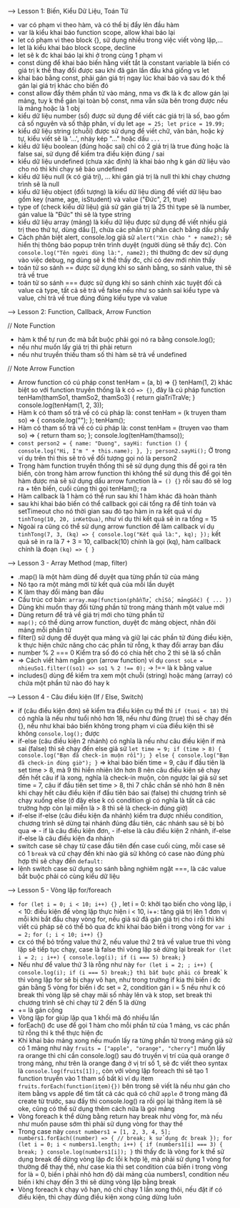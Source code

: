 --> Lesson 1: Biến, Kiểu Dữ Liệu, Toán Tử

- var có phạm vi theo hàm, và có thể bị đẩy lên đầu hàm
- var là kiểu khai báo function scope, allow khai báo lại
- let có phạm vi theo block {}, sử dụng nhiều trong việc viết vòng lặp,...
- let là kiểu khai báo block scope, decline
- let sẽ k đc khai báo lại khi ở trong cùng 1 phạm vi
- const dùng để khai báo biến hằng viết tắt là constant variable là biến có giá trị k thể thay đổi được sau khi đã gán lần đầu khá giống vs let
- khai báo bằng const, phải gán giá trị ngay lúc khai báo và sau đó k thể gán lại giá trị khác cho biến đó
- const allow đẩy thêm phần tử vào mảng, nma vs đk là k đc allow gán lại mảng, tuy k thể gán lại toàn bộ const, nma vẫn sửa bên trong được nếu là mảng hoặc là 1 obj
- kiểu dữ liệu number (số) được sử dụng để viết các giá trị là số, bao gồm cả số nguyên và số thập phân, ví dụ let `age = 25; let price = 19.99;`
- kiểu dữ liệu string (chuỗi) được sử dụng để viết chữ, văn bản, hoặc ký tự, kiểu viết sẽ là '...', nháy kép "..." hoặc dấu `...`
- kiểu dữ liệu boolean (đúng hoặc sai) chỉ có 2 giá trị là true đúng hoặc là false sai, sử dụng để kiểm tra điều kiện đúng / sai
- kiểu dữ liệu undefined (chưa xác định) là khai báo nhg k gán dữ liệu vào cho nó thì khi chạy sẽ báo undefined
- kiểu dữ liệu null (k có giá trị), ... khi gán giá trị là null thì khi chạy chương trình sẽ là null
- kiểu dữ liệu object (đối tượng) là kiểu dữ liệu dùng để viết dữ liệu bao gồm key (name, age, isStudent) và value ("Đức", 21, true)
- type of (check kiểu dữ liệu) giả sử gán giá trị là 25 thì type sẽ là number, gán value là "Đức" thì sẽ là type string
- kiểu dữ liệu array (mảng) là kiểu dữ liệu được sử dụng để viết nhiều giá trị theo thứ tự, dùng dấu [], chứa các phần tử phân cách bằng dấu phẩy
- Cách phân biệt alert, console.log giả sử `alert("Xin chào " + name2);` sẽ hiển thị thông báo popup trên trình duyệt (người dùng sẽ thấy đc). Còn `console.log("Tên người dùng là:", name2);` thì thường đc dev sử dụng vào việc debug, ng dùng sẽ k thể thấy đc, chỉ có dev mới nhìn thấy
- toán tử so sánh == được sử dụng khi so sánh bằng, so sánh value, thì sẽ trả về true
- toán tử so sánh === được sử dụng khi so sánh chính xác tuyệt đối cả value cả type, tất cả sẽ trả về false nếu như so sánh sai kiểu type và value, chỉ trả về true đúng đúng kiểu type và value

--> Lesson 2: Function, Callback, Arrow Function

// Note Function

- hàm k thể tự run đc mà bắt buộc phải gọi nó ra bằng console.log();
- nếu như muốn lấy giá trị thì phải return
- nếu như truyền thiếu tham số thì hàm sẽ trả về undefined

// Note Arrow Function

- Arrow function có cú pháp const tenHam = (a, b) => {} tenHam(1, 2) khác biệt so với function truyền thống là k có `=> {}`, đây là cú pháp
  function tenHam(thamSo1, thamSo2, thamSo3) {
  return giaTriTraVe;
  }
  console.log(tenHam(1, 2, 3));
- Hàm k có tham số trả về có cú pháp là:
  const tenHam = (k truyen tham so) => {
  console.log("");
  };
  tenHam();
- Hàm có tham số trả về có cú pháp là:
  const tenHam = (truyen vao tham so) => {
  return tham so;
  };
  console.log(tenHam(thamso));
- `const person2 = {
name: "Duong",
sayHi: function () {
console.log("Hi, I'm " + this.name);
},
};
person2.sayHi();`
  Ở trong ví dụ trên thì this sẽ trỏ về đối tượng gọi nó là person2
- Trong hàm function truyền thống thì sẽ sử dụng dụng this để gọi ra tên biến, còn trong hàm arrow function thì không thể sử dụng this để gọi tên hàm được mà sẽ sử dụng dấu arrow function là `= () {}` rồi sau đó sẽ log ra + tên biến, cuối cùng thì gọi tenHam(); ra
- Hàm callback là 1 hàm có thể run sau khi 1 hàm khác đã hoàn thành
- sau khi khai báo biến có thể callback gọi cái tổng ra để tính toán và setTimeout cho nó thời gian sau đó tạo hàm in ra kết quả ví dụ `tinhTong(10, 20, inKetQua)`, như ví dụ thì kết quả sẽ in ra tổng = 15
- Ngoài ra cũng có thể sử dụng arrow function để làm callback ví dụ
  `tinhTong(7, 3, (kq) => {
  console.log("Kết quả là:", kq);
});`
  kết quả sẽ in ra là 7 + 3 = 10, callback(10) chính là gọi (kq), hàm callback chính là đoạn `(kq) => { }`

--> Lesson 3 - Array Method (map, filter)

- .map() là một hàm dùng để duyệt qua từng phần tử của mảng
- Nó tạo ra một mảng mới từ kết quả của mỗi lần duyệt
- K làm thay đổi mảng ban đầu
- Cấu trúc cơ bản:
  `array.map(function(phầnTử, chỉSố, mảngGốc) { ... })`
- Dùng khi muốn thay đổi từng phần tử trong mảng thành một value mới
- Dùng return để trả về giá trị mới cho từng phần tử
- `map();` có thể dùng arrow function, duyệt đc mảng object, nhân đôi mảng mỗi phần tử
- filter() sử dụng để duyệt qua mảng và giữ lại các phần tử đúng điều kiện, k thực hiện chức năng cho các phần tử rỗng, k thay đổi array ban đầu
- number % 2 === 0 Kiểm tra số đó có chia hết cho 2 thì sẽ là số chẵn
- => Cách viết hàm ngắn gọn (arrow function)
  ví dụ `const soLe = nhieuSo1.filter((so1) => so1 % 2 !== 0);` -> !== là k bằng value
- includes() dùng để kiểm tra xem một chuỗi (string) hoặc mảng (array) có chứa một phần tử nào đó hay k

--> Lesson 4 - Câu điều kiện (If / Else, Switch)

- if (câu điều kiện đơn) sẽ kiểm tra điều kiện cụ thể thì `if (tuoi < 18)` thì có nghĩa là nếu như tuổi nhỏ hơn 18, nếu như đúng (true) thì sẽ chạy đến {}, nếu như khai báo biến không trong phạm vi của điều kiện thì sẽ không `console.log();` được
- if-else (câu điều kiện 2 nhánh) có nghĩa là nếu như câu điều kiện if mà sai (false) thì sẽ chạy đến else giả sử
  `let time = 9;
if (time > 8) {
  console.log("Bạn đã check-in muộn rồi");
} else {
  console.log("Bạn đã check-in đúng giờ");
}`
  => khai báo biến time = 9, câu if đầu tiên là set time > 8, mà 9 thì hiển nhiên lớn hơn 8 nên câu điều kiện sẽ chạy đến hết câu if là xong, nghĩa là check-in muộn, còn ngược lại giả sử set time = 7, câu if đầu tiên set time > 8, thì 7 chắc chắn sẽ nhỏ hơn 8 nên khi chạy hết câu điều kiện if đầu tiên báo sai (false) thì chương trình sẽ chạy xuống else (ở đây else k có condition gì có nghĩa là tất cả các trường hợp còn lại miễn là > 8 thì sẽ là check-in đúng giờ)
- if-else if-else (câu điều kiện đa nhánh) kiểm tra được nhiều condition, chương trình sẽ dừng tại nhánh đúng đầu tiên, các nhánh sau sẽ bị bỏ qua
  => - if là câu điều kiện đơn, - if-else là câu điều kiện 2 nhánh, if-else if-else là câu điều kiện đa nhánh
- switch case sẽ chạy từ case đầu tiên đến case cuối cùng, mỗi case sẽ có 1 `break` và cứ chạy đến khi nào giả sử không có case nào đúng phù hợp thì sẽ chạy đến `default:`
- lệnh switch case sử dụng so sánh bằng nghiêm ngặt ===, là các value bắt buộc phải có cùng kiểu dữ liệu

--> Lesson 5 - Vòng lặp for/foreach

- `for (let i = 0; i < 10; i++) {}` , let i = 0: khởi tạo biến cho vòng lặp, i < 10: điều kiện để vòng lặp thực hiện i < 10, i++: tăng giá trị lên 1 đơn vị mỗi khi bắt đầu chạy vòng for, nếu giả sử đã gán giá trị cho i rồi thì khi viết cú pháp sẽ có thể bỏ qua đc khi khai báo biến i trong vòng for
  `var i = 2;`
  `for (; i < 10; i++) {}`
- cx có thể bỏ trống value thứ 2, nếu value thứ 2 trả về value true thì vòng lặp sẽ tiếp tục chạy, case là false thì vòng lặp sẽ dừng lại break
  `for (let i = 2; ; i++) {
console.log(i);
if (i === 5) break;`
  }
- Nếu như để value thứ 3 là rỗng như này
  `for (let i = 2; ; i++) {
console.log(i);
if (i === 5) break;} thì bắt buộc phải có `break` k thì vòng lặp for sẽ bị chạy vô hạn, như trong trường if kia thì biến i đc gán bằng 5 vòng for biến i đc set = 2, condition gán i = 5 nếu như k có break thì vòng lặp sẽ chạy mãi số nhảy lên và k stop, set break thì chương trình sẽ chỉ chạy từ 2 đến 5 là dừng
- += là gán cộng
- Vòng lặp for giúp lặp qua 1 khối mã đó nhiều lần
- forEach() đc use để gọi 1 hàm cho mỗi phần tử của 1 mảng, vs các phần tử rỗng thì k thể thực hiện đc
- Khi khai báo mảng xong nếu muốn lấy ra từng phần tử trong mảng giả sử có 1 mảng như này
  `fruits = ["apple", "orange", "cherry"]`
  muốn lấy ra orange thì chỉ cần console.log() sau đó truyền vị trí của quả orange ở trong mảng, như trên là orange đang ở vị trí số 1, sẽ đc viết theo syntax là `console.log(fruits[1]);`, còn với vòng lặp foreach thì sẽ tạo 1 function truyền vào 1 tham số bất kì ví dụ item `fruits.forEach(function(item){})` bên trong sẽ viết là nếu như gán cho item bằng vs apple để tìm tất cả các quả có chữ `apple` ở trong mảng đã create từ trước, sau đấy thì console.log() ra rồi gọi lại thằng item là sẽ oke, cũng có thể sử dụng thêm cách nữa là gọi mảng
- Vòng foreach k thể dừng bằng return hay break như vòng for, mà nếu như muốn pause sớm thì phải sử dụng vòng for thay thế
- Trong case này
  `const numbers1 = [1, 2, 3, 4, 5];
numbers1.forEach((number) => {
  // break; k sử dụng đc break
});
for (let i = 0; i < numbers1.length; i++) {
  if (numbers1[i] === 3) {
    break;
  }
  console.log(numbers1[i]);
}`
  thì thấy đc là vòng for k thể sử dụng break để dừng vòng lặp đc lỗi k hợp lệ, mà phải sử dụng 1 vòng for thường để thay thế, như case kia thì set condition của biến i trong vòng for là = 0, biến i phải nhỏ hơn độ dài mảng của numbers1, condition nếu biến i khi chạy đến 3 thì sẽ dừng vòng lặp bằng break
- Vòng foreach k chạy vô hạn, nó chỉ chạy 1 lần xong thôi, nếu đặt if có điều kiện, thì chạy đúng điều kiện xong cũng dừng luôn
